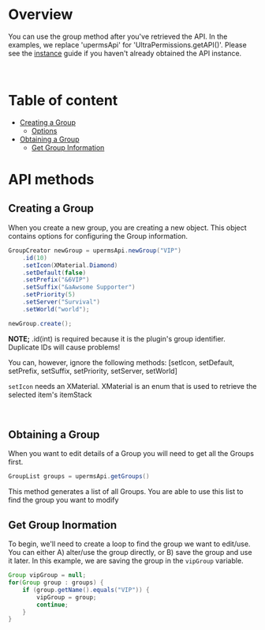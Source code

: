 # Overview
You can use the group method after you've retrieved the API. In the examples, we replace 'upermsApi' for 'UltraPermissions.getAPI()'.
Please see the [instance](./instance.md) guide if you haven't already obtained the API instance.

<br>

# Table of content
- [Creating a Group](#creating-a-group)
  - [Options](#options)
- [Obtaining a Group](#obtaining-a-group)
  - [Get Group Information](#get-group-inormation)

# API methods

## Creating a Group
When you create a new group, you are creating a new object. This object contains options for configuring the Group information.

```java
GroupCreator newGroup = upermsApi.newGroup("VIP")
    .id(10)
	.setIcon(XMaterial.Diamond)
	.setDefault(false)
	.setPrefix("&6VIP")
	.setSuffix("&aAwsome Supporter")
	.setPriority(5)
	.setServer("Survival")
	.setWorld("world");

newGroup.create();
```
**NOTE;** .id(int) is required because it is the plugin's group identifier. Duplicate IDs will cause problems!

You can, however, ignore the following methods: [setIcon, setDefault, setPrefix, setSuffix, setPriority, setServer, setWorld]

`setIcon` needs an XMaterial. XMaterial is an enum that is used to retrieve the selected item's itemStack

<br>

## Obtaining a Group
When you want to edit details of a Group you will need to get all the Groups first.

```java
GroupList groups = upermsApi.getGroups()
```
This method generates a list of all Groups. You are able to use this list to find the group you want to modify

## Get Group Inormation
To begin, we'll need to create a loop to find the group we want to edit/use.
You can either A) alter/use the group directly, or B) save the group and use it later. In this example, we are saving the group in the `vipGroup` variable.
```java
Group vipGroup = null;
for(Group group : groups) {
	if (group.getName().equals("VIP")) {
		vipGroup = group;
        continue;
	}
}
```

